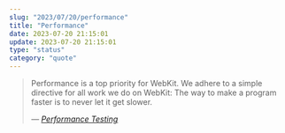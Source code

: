 ```yaml
---
slug: "2023/07/20/performance"
title: "Performance"
date: 2023-07-20 21:15:01
update: 2023-07-20 21:15:01
type: "status"
category: "quote"
---
```


> Performance is a top priority for WebKit. We adhere to a simple directive for all work we do on WebKit: The way to make a program faster is to never let it get slower.
> 
> <cite>&mdash; [Performance Testing](https://webkit.org/performance/)</cite>
